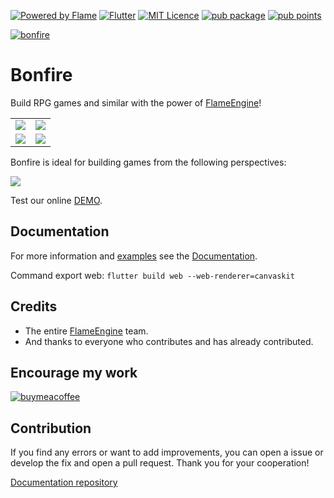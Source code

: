[![Powered by Flame](https://img.shields.io/badge/Powered%20by-%F0%9F%94%A5-orange.svg)](https://flame-engine.org)
[![Flutter](https://img.shields.io/badge/Made%20with-Flutter-blue.svg)](https://flutter.dev/)
[![MIT Licence](https://badges.frapsoft.com/os/mit/mit.svg?v=103)](https://opensource.org/licenses/mit-license.php)
[![pub package](https://img.shields.io/pub/v/bonfire.svg)](https://pub.dev/packages/bonfire)
[![pub points](https://badges.bar/bonfire/pub%20points)](https://pub.dev/packages/bonfire/score)

[![bonfire](https://github.com/RafaelBarbosatec/bonfire/blob/master/media/bonfire.gif)](https://bonfire-engine.github.io/)


# Bonfire

Build RPG games and similar with the power of [FlameEngine](https://flame-engine.org/)!

|   |    |
| ------------------- | ------------------- |
| ![](https://github.com/RafaelBarbosatec/bonfire/blob/master/media/video.gif) |  ![](https://github.com/RafaelBarbosatec/bonfire/blob/develop/media/sunnyplace.gif) |
| ![](https://github.com/RafaelBarbosatec/bonfire/blob/develop/media/multi_biome.gif) | ![](https://github.com/RafaelBarbosatec/bonfire/blob/develop/media/defector.gif) |



Bonfire is ideal for building games from the following perspectives:

![](https://github.com/RafaelBarbosatec/bonfire/blob/master/media/perspectiva.jpg)

Test our online [DEMO](https://bonfire-engine.github.io/examples/bonfire/).

## Documentation

For more information and [examples](https://bonfire-engine.github.io/#/examples) see the [Documentation](https://bonfire-engine.github.io/).

Command export web: `flutter build web --web-renderer=canvaskit`

## Credits

 * The entire [FlameEngine](https://flame-engine.org/) team.
 * And thanks to everyone who contributes and has already contributed.

## Encourage my work

[![buymeacoffee](https://user-images.githubusercontent.com/835641/60540201-fcd7fa00-9ce4-11e9-87ec-1e98568e9f58.png)](https://www.buymeacoffee.com/rafaelbarbosa)

 
## Contribution

If you find any errors or want to add improvements, you can open a issue or develop the fix and open a pull request. Thank you for your cooperation!

[Documentation repository](https://github.com/bonfire-engine/bonfire-engine.github.io)
